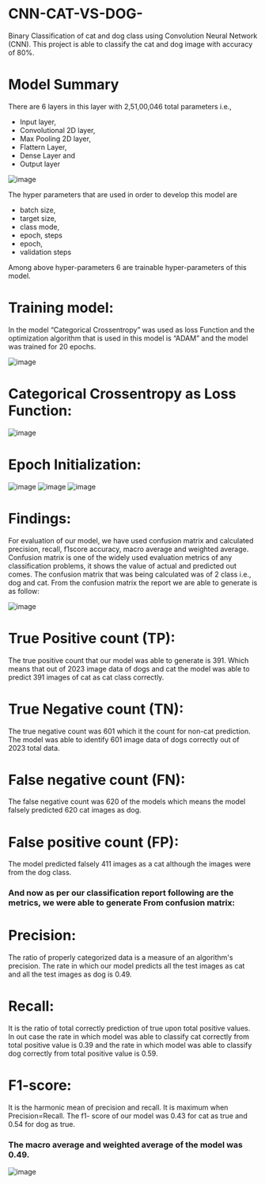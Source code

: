 # CNN-CAT-VS-DOG-
Binary Classification of cat and dog class using Convolution Neural Network (CNN). This project is able to classify the cat and dog image with accuracy of 80%.

# Model Summary
There are 6 layers in this layer with 2,51,00,046 total parameters i.e.,

* Input layer,
* Convolutional 2D layer,
* Max Pooling 2D layer,
* Flattern Layer,
* Dense Layer and
* Output layer

![image](https://user-images.githubusercontent.com/106294475/170423064-e3fa80bd-4393-400b-bbbe-ba938aa08f91.png)

The hyper parameters that are used in order to develop this model are

* batch size,
* target size,
* class mode,
* epoch, steps
* epoch,
* validation steps

Among above hyper-parameters 6 are trainable hyper-parameters of this model.

# Training model: 
In the model “Categorical Crossentropy” was used as loss Function and the optimization algorithm that
is used in this model is “ADAM” and the model was trained for 20 epochs.

![image](https://user-images.githubusercontent.com/106294475/170423491-146abde5-b086-453c-b283-c8bcc2f0fb1a.png)

# Categorical Crossentropy as Loss Function:

![image](https://user-images.githubusercontent.com/106294475/170423528-26ecc473-a2f3-4321-b710-4767fb34a0ea.png)

# Epoch Initialization:

![image](https://user-images.githubusercontent.com/106294475/170423563-2d2512dc-e80e-41a6-8f07-61f3431a2f36.png)
![image](https://user-images.githubusercontent.com/106294475/170423620-61538686-a82f-48bb-9abc-d3c937ea584c.png)
![image](https://user-images.githubusercontent.com/106294475/170423674-ffbcb6f2-1f69-4b2b-940d-e8f9c89bceb7.png)

# Findings:
For evaluation of our model, we have used confusion matrix and calculated precision, recall, f1score
accuracy, macro average and weighted average. Confusion matrix is one of the widely used evaluation
metrics of any classification problems, it shows the value of actual and predicted out comes. The
confusion matrix that was being calculated was of 2 class i.e., dog and cat. From the confusion matrix
the report we are able to generate is as follow:

![image](https://user-images.githubusercontent.com/106294475/170423845-3f69817b-3877-464e-b7e5-2bd41c6ece33.png)


# True Positive count (TP): 
The true positive count that our model was able to generate is 391. Which
means that out of 2023 image data of dogs and cat the model was able to predict 391 images of cat as
cat class correctly.
# True Negative count (TN): 
The true negative count was 601 which it the count for non-cat prediction.
The model was able to identify 601 image data of dogs correctly out of 2023 total data.
# False negative count (FN): 
The false negative count was 620 of the models which means the model
falsely predicted 620 cat images as dog.
# False positive count (FP): 
The model predicted falsely 411 images as a cat although the images were
from the dog class.

<h3>And now as per our classification report following are the metrics, we were able to generate
From confusion matrix:</h3>

# Precision: 
The ratio of properly categorized data is a measure of an algorithm's precision. The rate in
which our model predicts all the test images as cat and all the test images as dog is 0.49.
# Recall: 
It is the ratio of total correctly prediction of true upon total positive values. In out case the rate in
which model was able to classify cat correctly from total positive value is 0.39 and the rate in which
model was able to classify dog correctly from total positive value is 0.59.
# F1-score: 
It is the harmonic mean of precision and recall. It is maximum when Precision=Recall. The f1-
score of our model was 0.43 for cat as true and 0.54 for dog as true.
<h3>The macro average and weighted average of the model was 0.49.</h3>

![image](https://user-images.githubusercontent.com/106294475/170424421-f393a693-b24f-4894-96fb-ec7ca3a32ccf.png)



